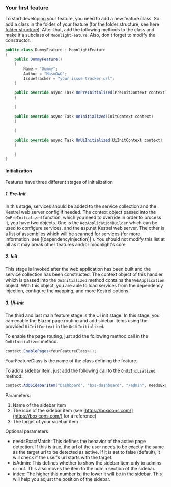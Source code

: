 ### Your first feature

To start developing your feature, you need to add a new feature class. So add a class in the folder of your feature (for the folder structure, see here [folder structure](/moonlight/dev/folderStructure)). After that, add the following methods to the class and make it a subclass of `MoonlightFeature`. Also, don't forget to modify the constructor.

```csharp
public class DummyFeature : MoonlightFeature
{
    public DummyFeature()
    {
        Name = "Dummy";
        Author = "MasuOwO";
        IssueTracker = "your issue tracker url";
    }
    
    public override async Task OnPreInitialized(PreInitContext context)
    {
    
    }
    
    public override async Task OnInitialized(InitContext context)
    {
    
    }
    
    public override async Task OnUiInitialized(UiInitContext context)
    {
    
    }
}
```

#### Initialization
Features have three different stages of initialization

##### 1. Pre-Init
In this stage, services should be added to the service collection and the Kestrel web server config if needed. The context object passed into the `OnPreInitialized` function, which you need to override in order to process it, you have two objects. One is the `WebApplicationBuilder` which can be used to configure services, and the asp.net Kestrel web server. The other is a list of assemblies which will be scanned for services (for more information, see [[dependencyInjection]] ). You should not modify this list at all as it may break other features and/or moonlight's core

##### 2. Init
This stage is invoked after the web application has been built and the service collection has been constructed. The context object of this handler which is passed into the `OnInitialized` method contains the `WebApplication` object. With this object, you are able to load services from the dependency injection, configure the mapping, and more Kestrel options

##### 3. Ui-Init
The third and last main feature stage is the UI init stage. In this stage, you can enable the Blazor page routing and add sidebar items using the provided `UiInitContext` in the `OnUiInitialized`.

To enable the page routing, just add the following method call in the `OnUiInitialized` method.

```csharp
context.EnablePages<YourFeatureClass>();
```

YourFeatureClass is the name of the class defining the feature.

To add a sidebar item, just add the following call to the `OnUiInitialized` method:

```csharp
context.AddSidebarItem("Dashboard", "bxs-dashboard", "/admin", needsExactMatch: true, isAdmin: true, index: 10324);
```

Parameters:
1. Name of the sidebar item
2. The icon of the sidebar item (see [https://boxicons.com/](https://boxicons.com/) for a reference)
3. The target of your sidebar item

Optional parameters
- needsExactMatch: This defines the behavior of the active page detection. If this is true, the url of the user needs to be exactly the same as the target url to be detected as active. If it is set to false (default), it will check if the user's url starts with the target.
- isAdmin: This defines whether to show the sidebar item only to admins or not. This also moves the item to the admin section of the sidebar.
- index: The higher this number is, the lower it will be in the sidebar. This will help you adjust the position of the sidebar.